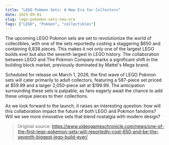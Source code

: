 ```yaml
---
title: "LEGO Pokmon Sets: A New Era for Collectors"
date: 2025-09-01
slug: lego-pokemon-sets-new-era
Tags: ["LEGO", "Pokmon", "collectibles"]
---
```


The upcoming LEGO Pokmon sets are set to revolutionize the world of collectibles, with one of the sets reportedly costing a staggering $650 and containing 6,838 pieces. This makes it not only one of the largest LEGO builds ever but also the seventh largest in LEGO history. The collaboration between LEGO and The Pokmon Company marks a significant shift in the building block market, previously dominated by Mattel's Mega brand.

Scheduled for release on March 1, 2026, the first wave of LEGO Pokmon sets will cater primarily to adult collectors, featuring a 587-piece set priced at $59.99 and a larger 2,050-piece set at $199.99. The anticipation surrounding these sets is palpable, as fans eagerly await the chance to add these unique pieces to their collections.

As we look forward to the launch, it raises an interesting question: how will this collaboration impact the future of both LEGO and Pokmon fandoms? Will we see more innovative sets that blend nostalgia with modern design?

> Original source: https://www.videogameschronicle.com/news/one-of-the-first-lego-pokemon-sets-will-reportedly-cost-650-and-be-the-seventh-biggest-lego-build-ever/